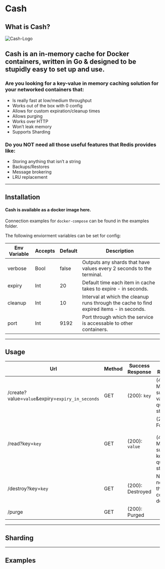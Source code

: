 # Cash

## What is Cash?
![Cash-Logo](https://cdn.clipart.email/6d189a101415d9170937b3253c31fc24_piggy-bank-transparent-background-money-clipart_900-600.jpeg)

## Cash is an in-memory cache for Docker containers, written in Go & designed to be stupidly easy to set up and use.

### Are you looking for a key-value in memory caching solution for your networked containers that:
- Is really fast at low/medium throughput
- Works out of the box with 0 config
- Allows for custom expiration/cleanup times
- Allows purging
- Works over HTTP
- Won’t leak memory 
- Supports Sharding

### Do you NOT need all those useful features that Redis provides like:
- Storing anything that isn’t a string
- Backups/Restores
- Message brokering
- LRU replacement

---

## Installation

#### **Cash is available as a docker image here.**

Connection examples for `docker-compose` can be found in the examples folder.

The following enviorment variables can be set for config:

Env Variable | Accepts | Default | Description
--- | --- | --- | ---
verbose | Bool | false | Outputs any shards that have values every 2 seconds to the terminal.
expiry | Int | 20 | Default time each item in cache takes to expire - in seconds.
cleanup | Int | 10 | Interval at which the cleanup runs through the cache to find expired items - in seconds.
port | Int | 9192 | Port through which the service is accessable to other containers.


---------
## Usage

Url | Method | Success Response | Failure Response | Sample Call
--- | --- | --- | --- | ---
/create?value=`value`&expiry=`expiry_in_seconds` | GET | (200): `key` | (400): Must supply a value in query string | `http://cache:9192/create?value=CacheThisValue`
/read?key=`key` | GET | (200): `value` | (204): Not Found <br /> <br />(400): Must supply a key in query string  | `http://cache:9192/read?key=e332a76c29654fcb7f6e6b31ced090c7`
/destroy?key=`key` | GET | (200): Destroyed | None - if not found then it is considered destroyed | `http://cache:9192/destroy?key=332a76c29654fcb7f6e6b31ced090c7`
/purge | GET | (200): Purged | | `http://cache:9192/purge`

---
## Sharding 

---
## Examples

